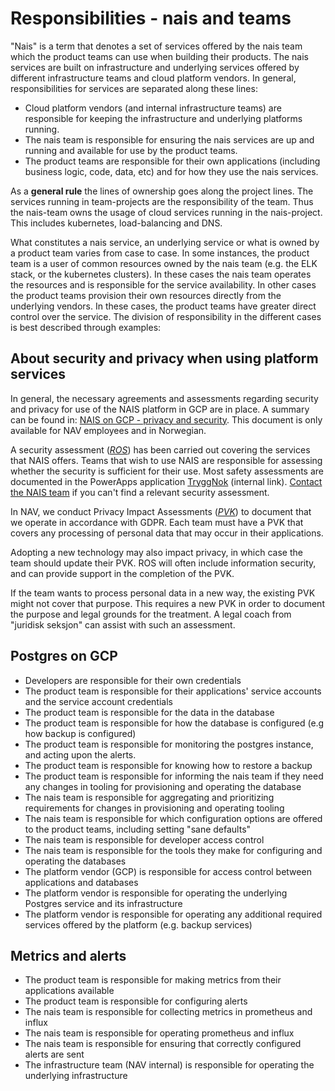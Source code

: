 # Responsibilities - nais and teams

"Nais" is a term that denotes a set of services offered by the nais team which the product teams can use when building their products. 
The nais services are built on infrastructure and underlying services offered by different infrastructure teams and cloud platform vendors. 
In general, responsibilities for services are separated along these lines:

* Cloud platform vendors (and internal infrastructure teams) are responsible for keeping the infrastructure and underlying platforms running.
* The nais team is responsible for ensuring the nais services are up and running and available for use by the product teams.
* The product teams are responsible for their own applications (including business logic, code, data, etc) and for how they use the nais services.

As a **general rule** the lines of ownership goes along the project lines. The services running in team-projects are the responsibility of the team. Thus the nais-team owns the usage of cloud services running in the nais-project. This includes kubernetes, load-balancing and DNS. 

What constitutes a nais service, an underlying service or what is owned by a product team varies from case to case. 
In some instances, the product team is a user of common resources owned by the nais team (e.g. the ELK stack, or the kubernetes clusters). 
In these cases the nais team operates the resources and is responsible for the service availability. 
In other cases the product teams provision their own resources directly from the underlying vendors. 
In these cases, the product teams have greater direct control over the service. The division of responsibility in the different cases is best described through examples:

## About security and privacy when using platform services

In general, the necessary agreements and assessments regarding security and privacy for use of the NAIS platform in GCP are in place.
A summary can be found in: [NAIS on GCP - privacy and security](https://navno.sharepoint.com/:w:/r/sites/Skystrategi817/Shared%20Documents/General/Personvern%20og%20sikkerhet/GCP/NAIS%20(GCP)%20-%20personvern%20og%20sikkerhet.docx?d=wd94444c57c0348b9b7ab34863488c684&csf=1&web=1&e=j3dUzd). 
This document is only available for NAV employees and in Norwegian.

A security assessment ([*ROS*](/legal/app-ros)) has been carried out covering the services that NAIS offers.
Teams that wish to use NAIS are responsible for assessing whether the security is sufficient for their use.
Most safety assessments are documented in the PowerApps application [TryggNok](https://navno.sharepoint.com/sites/intranett-it/SitePages/Skal-du-bruke-TryggNok-for-f%C3%B8rste-gang-.aspx) (internal link).
[Contact the NAIS team](#contact-the-nais-team) if you can't find a relevant security assessment.

In NAV, we conduct Privacy Impact Assessments ([*PVK*](/legal/app-pvk)) to document that we operate in accordance with GDPR. 
Each team must have a PVK that covers any processing of personal data that may occur in their applications.

Adopting a new technology may also impact privacy, in which case the team should update their PVK.
ROS will often include information security, and can provide support in the completion of the PVK.

If the team wants to process personal data in a new way, the existing PVK might not cover that purpose.
This requires a new PVK in order to document the purpose and legal grounds for the treatment.
A legal coach from "juridisk seksjon" can assist with such an assessment.

## Postgres on GCP

- Developers are responsible for their own credentials
- The product team is responsible for their applications' service accounts and the service account credentials
- The product team is responsible for the data in the database
- The product team is responsible for how the database is configured (e.g how backup is configured)
- The product team is responsible for monitoring the postgres instance, and acting upon the alerts. 
- The product team is responsible for knowing how to restore a backup
- The product team is responsible for informing the nais team if they need any changes in tooling for provisioning and operating the database
- The nais team is responsible for aggregating and prioritizing requirements for changes in provisioning and operating tooling
- The nais team is responsible for which configuration options are offered to the product teams, including setting "sane defaults"
- The nais team is responsible for developer access control
- The nais team is responsible for the tools they make for configuring and operating the databases
- The platform vendor (GCP) is responsible for access control between applications and databases
- The platform vendor is responsible for operating the underlying Postgres service and its infrastructure
- The platform vendor is responsible for operating any additional required services offered by the platform (e.g. backup services)



## Metrics and alerts

- The product team is responsible for making metrics from their applications available
- The product team is responsible for configuring alerts
- The nais team is responsible for collecting metrics in prometheus and influx
- The nais team is responsible for operating prometheus and influx
- The nais team is responsible for ensuring that correctly configured alerts are sent
- The infrastructure team (NAV internal) is responsible for operating the underlying infrastructure
